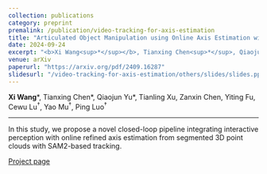 ```yaml
---
collection: publications
category: preprint
premalink: /publication/video-tracking-for-axis-estimation
title: "Articulated Object Manipulation using Online Axis Estimation with SAM2-Based Tracking"
date: 2024-09-24
excerpt: "<b>Xi Wang<sup>*</sup></b>, Tianxing Chen<sup>*</sup>, Qiaojun Yu<sup>*</sup>, Tianling Xu, Zanxin Chen, Yiting Fu, Cewu Lu<sup>†</sup>, Yao Mu<sup>†</sup>, Ping Luo<sup>†</sup>"
venue: arXiv
paperurl: "https://arxiv.org/pdf/2409.16287"
slidesurl: "/video-tracking-for-axis-estimation/others/slides/slides.pptx"
---
```


**Xi Wang**\*, Tianxing Chen\*, Qiaojun Yu\*, Tianling Xu, Zanxin Chen, Yiting Fu, Cewu Lu<sup>†</sup>, Yao Mu<sup>†</sup>, Ping Luo<sup>†</sup>

---

In this study, we propose a novel closed-loop pipeline integrating interactive perception with online refined axis estimation from segmented 3D point clouds with SAM2-based tracking.

[Project page](https://hytidel.github.io/video-tracking-for-axis-estimation/)

